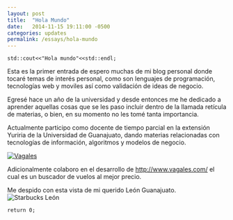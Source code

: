 ```yaml
---
layout: post
title:  "Hola Mundo"
date:   2014-11-15 19:11:00 -0500
categories: updates
permalink: /essays/hola-mundo
---
```


```
std::cout<<"Hola mundo"<<std::endl;
```

Esta es la primer entrada de espero muchas de mi blog personal donde tocaré temas de interés personal, como son lenguajes de programación, tecnologías web y moviles así como  validación de ideas de negocio.

Egresé hace un año de la universidad y desde entonces me he dedicado a aprender aquellas cosas que se les paso incluir dentro de la llamada retícula de materias, o bien, en su momento no les tomé tanta importancia.

Actualmente participo como docente de tiempo parcial en la extensión Yuriria de la Universidad de Guanajuato, dando materias relacionadas con tecnologías de información,  algoritmos y modelos de negocio.

[![Vagales](http://res.cloudinary.com/juancrg90/image/upload/v1422840338/Noviembre%202014/VagalesLogo.png)](http://www.vagales.com/)


Adicionalmente colaboro en el desarrollo de http://www.vagales.com/ el cual es un buscador de vuelos al mejor precio.

Me despido con esta vista de mi querido León Guanajuato.
![Starbucks León](http://res.cloudinary.com/juancrg90/image/upload/v1422840367/Noviembre%202014/IMG_20141115_124210977.jpg)

```
return 0;
```

